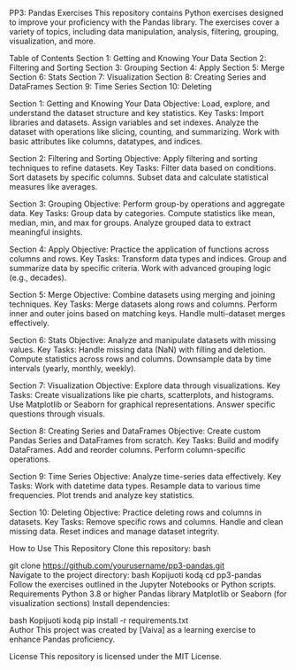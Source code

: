 PP3: Pandas Exercises
This repository contains Python exercises designed to improve your proficiency with the Pandas library. The exercises cover a variety of topics, including data manipulation, analysis, filtering, grouping, visualization, and more.

Table of Contents
Section 1: Getting and Knowing Your Data
Section 2: Filtering and Sorting
Section 3: Grouping
Section 4: Apply
Section 5: Merge
Section 6: Stats
Section 7: Visualization
Section 8: Creating Series and DataFrames
Section 9: Time Series
Section 10: Deleting


Section 1: Getting and Knowing Your Data
Objective: Load, explore, and understand the dataset structure and key statistics.
Key Tasks:
Import libraries and datasets.
Assign variables and set indexes.
Analyze the dataset with operations like slicing, counting, and summarizing.
Work with basic attributes like columns, datatypes, and indices.


Section 2: Filtering and Sorting
Objective: Apply filtering and sorting techniques to refine datasets.
Key Tasks:
Filter data based on conditions.
Sort datasets by specific columns.
Subset data and calculate statistical measures like averages.


Section 3: Grouping
Objective: Perform group-by operations and aggregate data.
Key Tasks:
Group data by categories.
Compute statistics like mean, median, min, and max for groups.
Analyze grouped data to extract meaningful insights.


Section 4: Apply
Objective: Practice the application of functions across columns and rows.
Key Tasks:
Transform data types and indices.
Group and summarize data by specific criteria.
Work with advanced grouping logic (e.g., decades).


Section 5: Merge
Objective: Combine datasets using merging and joining techniques.
Key Tasks:
Merge datasets along rows and columns.
Perform inner and outer joins based on matching keys.
Handle multi-dataset merges effectively.


Section 6: Stats
Objective: Analyze and manipulate datasets with missing values.
Key Tasks:
Handle missing data (NaN) with filling and deletion.
Compute statistics across rows and columns.
Downsample data by time intervals (yearly, monthly, weekly).


Section 7: Visualization
Objective: Explore data through visualizations.
Key Tasks:
Create visualizations like pie charts, scatterplots, and histograms.
Use Matplotlib or Seaborn for graphical representations.
Answer specific questions through visuals.

Section 8: Creating Series and DataFrames
Objective: Create custom Pandas Series and DataFrames from scratch.
Key Tasks:
Build and modify DataFrames.
Add and reorder columns.
Perform column-specific operations.


Section 9: Time Series
Objective: Analyze time-series data effectively.
Key Tasks:
Work with datetime data types.
Resample data to various time frequencies.
Plot trends and analyze key statistics.


Section 10: Deleting
Objective: Practice deleting rows and columns in datasets.
Key Tasks:
Remove specific rows and columns.
Handle and clean missing data.
Reset indices and manage dataset integrity.

How to Use This Repository
Clone this repository:
bash

git clone https://github.com/yourusername/pp3-pandas.git  
Navigate to the project directory:
bash
Kopijuoti kodą
cd pp3-pandas  
Follow the exercises outlined in the Jupyter Notebooks or Python scripts.
Requirements
Python 3.8 or higher
Pandas library
Matplotlib or Seaborn (for visualization sections)
Install dependencies:

bash
Kopijuoti kodą
pip install -r requirements.txt  
Author
This project was created by [Vaiva] as a learning exercise to enhance Pandas proficiency.

License
This repository is licensed under the MIT License.
